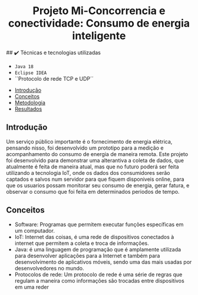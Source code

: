 <h1 align="center"> Projeto Mi-Concorrencia e conectividade: Consumo de energia inteligente </h1>
## ✔️ Técnicas e tecnologias utilizadas

- ``Java 18``
- ``Eclipse IDEA``
- ``Protocolo de rede TCP e UDP´´


* [Introdução](#introdução)
* [Conceitos](#conceitos)
* [Metodologia](#metodologia)
* [Resultados](#resultados)


## Introdução
  Um serviço público importante é o fornecimento de energia elétrica, pensando nisso, foi desenvolvido um prototipo para a medição e acompanhamento do consumo de energia de maneira remota.
  Este projeto foi desenvolvido para demonstrar uma alterantiva a coleta de dados, que atualmente é feita de maneira atual, mas que no futuro poderá ser feita utilizando a tecnologia IoT, 
  onde os dados dos consumidores serão captados e salvos num servidor para que fiquem disponiveis online, para que os usuarios possam monitorar seu consumo de energia, gerar fatura, e observar o consumo
  que foi feita em determinados periodos de tempo.



## Conceitos
 - Software: Programas que permitem executar funções específicas em um computador.
 - IoT: Internet das coisas, é uma rede de dispositivos conectados à internet que permitem a coleta e troca de informações.
 - Java: é uma linguagem de programação que é amplamente utilizada para desenvolver aplicações para a Internet e também para desenvolvimento de       aplicativos móveis, sendo uma das mais usadas por desenvolvedores no mundo.
 - Protocolos de rede: Um protocolo de rede é uma série de regras que regulam a maneira como informações são trocadas entre dispositivos em uma       reder
  
